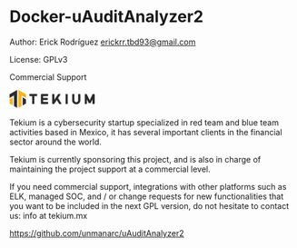 # Docker-uAuditAnalyzer2

Author: Erick Rodríguez erickrr.tbd93@gmail.com

License: GPLv3

Commercial Support

![Tekium](https://github.com/unmanarc/uAuditAnalyzer2/blob/master/art/tekium_slogo.jpeg)

Tekium is a cybersecurity startup specialized in red team and blue team activities based in Mexico, it has several important clients in the financial sector around the world.

Tekium is currently sponsoring this project, and is also in charge of maintaining the project support at a commercial level.

If you need commercial support, integrations with other platforms such as ELK, managed SOC, and / or change requests for new functionalities that you want to be included in the next GPL version, do not hesitate to contact us: info at tekium.mx


https://github.com/unmanarc/uAuditAnalyzer2

